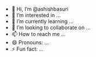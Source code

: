 - 👋 Hi, I’m @ashishbasuri
- 👀 I’m interested in ...
- 🌱 I’m currently learning ...
- 💞️ I’m looking to collaborate on ...
- 📫 How to reach me ...
- 😄 Pronouns: ...
- ⚡ Fun fact: ...

<!---
ashishbasuri/ashishbasuri is a ✨ special ✨ repository because its `README.md` (this file) appears on your GitHub profile.
You can click the Preview link to take a look at your changes.
--->
